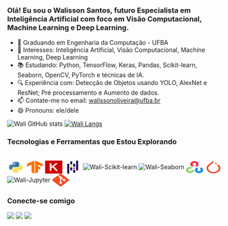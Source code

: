 ### Olá! Eu sou o Walisson Santos, futuro Especialista em Inteligência Artificial com foco em Visão Computacional, Machine Learning e Deep Learning.


- 🤖 Graduando em Engenharia da Computação - UFBA
- 🧠 Interesses: Inteligência Artificial, Visão Computacional, Machine Learning, Deep Learning
- 📚 Estudando: Python, TensorFlow, Keras, Pandas, Scikit-learn, Seaborn, OpenCV, PyTorch e técnicas de IA.
- 🔍 Experiência com: Detecção de Objetos usando YOLO, AlexNet e ResNet; Pré processamento e Aumento de dados. 
- 📫 Contate-me no email: walissonoliveira@ufba.br
- 😄 Pronouns: ele/dele

![Wali GitHub stats](https://github-readme-stats.vercel.app/api?username=WaliSantos&show_icons=true&layout=compact&langs_count=7&theme=one-dark)
[![Wali Langs](https://github-readme-stats.vercel.app/api/top-langs/?username=WaliSantos)](https://github.com/anuraghazra/github-readme-stats)

### Tecnologias e Ferramentas que Estou Explorando

<div style="display: inline_block"><br>
  <img align="center" alt="Wali-Python" height="30" width="40" src="https://raw.githubusercontent.com/devicons/devicon/master/icons/python/python-original.svg">
  <img align="center" alt="Wali-TensorFlow" height="30" width="40" src="https://raw.githubusercontent.com/devicons/devicon/master/icons/tensorflow/tensorflow-original.svg">
  <img align="center" alt="Wali-Keras" height="30" width="40" src="https://raw.githubusercontent.com/devicons/devicon/master/icons/keras/keras-original.svg">
  <img align="center" alt="Wali-Pandas" height="30" width="40" src="https://raw.githubusercontent.com/devicons/devicon/master/icons/pandas/pandas-original.svg">
  <img align="center" alt="Wali-Scikit-learn" height="30" width="40" src="https://upload.wikimedia.org/wikipedia/commons/0/05/Scikit_learn_logo_small.svg">
  <img align="center" alt="Wali-Seaborn" height="30" width="40" src="https://seaborn.pydata.org/_images/logo-mark-lightbg.svg">
  <img align="center" alt="Wali-OpenCV" height="30" width="40" src="https://raw.githubusercontent.com/devicons/devicon/master/icons/opencv/opencv-original.svg">
  <img align="center" alt="Wali-PyTorch" height="30" width="40" src="https://raw.githubusercontent.com/devicons/devicon/master/icons/pytorch/pytorch-original.svg">
  <img align="center" alt="Wali-Jupyter" height="30" width="40" src="https://cdn.jsdelivr.net/gh/devicons/devicon@latest/icons/jupyter/jupyter-original-wordmark.svg">
  <img align="center" alt="Wali-Git" height="30" width="40" src="https://raw.githubusercontent.com/devicons/devicon/master/icons/git/git-original.svg">
</div>

### Conecte-se comigo
 
<div> 
  <a href="https://www.instagram.com/walcom.x/" target="_blank"><img src="https://img.shields.io/badge/-Instagram-%23E4405F?style=for-the-badge&logo=instagram&logoColor=white" target="_blank"></a>
  <a href = "mailto:walissonsantos.oliveira@gmail.com"><img src="https://img.shields.io/badge/-Gmail-%23333?style=for-the-badge&logo=gmail&logoColor=white" target="_blank"></a>
  <a href="https://www.linkedin.com/in/walisson-santos-100520219" target="_blank"><img src="https://img.shields.io/badge/-LinkedIn-%230077B5?style=for-the-badge&logo=linkedin&logoColor=white" target="_blank"></a> 
 
 
</div>

